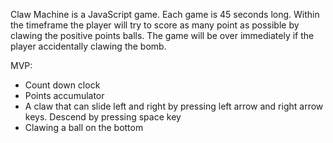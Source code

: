 Claw Machine is a JavaScript game.  Each game is 45 seconds long. Within the timeframe the player will try to score as many point as possible by clawing the positive points balls. The game will be over immediately if the player accidentally clawing the bomb.

MVP:
* Count down clock
* Points accumulator
* A claw that can slide left and right by pressing left arrow and right arrow keys. Descend by pressing space key
* Clawing a ball on the bottom
